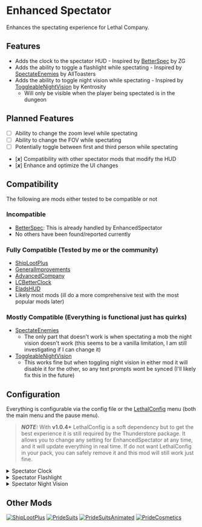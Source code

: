 # Enhanced Spectator
Enhances the spectating experience for Lethal Company.

## Features
- Adds the clock to the spectator HUD \- Inspired by [BetterSpec](https://thunderstore.io/c/lethal-company/p/ZG/BetterSpec/) by ZG
- Adds the ability to toggle a flashlight while spectating \- Inspired by [SpectateEnemies](https://thunderstore.io/c/lethal-company/p/AllToasters/SpectateEnemies/) by AllToasters
- Adds the ability to toggle night vision while spectating \- Inspired by [ToggleableNightVision](https://thunderstore.io/c/lethal-company/p/kentrosity/ToggleableNightVision/) by Kentrosity
  - Will only be visible when the player being spectated is in the dungeon

## Planned Features
- [ ] Ability to change the zoom level while spectating
- [ ] Ability to change the FOV while spectating
- [ ] Potentially toggle between first and third person while spectating
- [_**x**_] Compatibility with other spectator mods that modify the HUD
- [_**x**_] Enhance and optimize the UI changes

## Compatibility
The following are mods either tested to be compatible or not

### Incompatible
- [BetterSpec](https://thunderstore.io/c/lethal-company/p/ZG/BetterSpec/): This is already handled by EnhancedSpectator
- No others have been found/reported currently

### Fully Compatible (Tested by me or the community)
- [ShipLootPlus](https://thunderstore.io/c/lethal-company/p/PXC/ShipLootPlus/)
- [GeneralImprovements](https://thunderstore.io/c/lethal-company/p/ShaosilGaming/GeneralImprovements/)
- [AdvancedCompany](https://thunderstore.io/c/lethal-company/p/PotatoePet/AdvancedCompany/)
- [LCBetterClock](https://thunderstore.io/c/lethal-company/p/BlueAmulet/LCBetterClock/)
- [EladsHUD](https://thunderstore.io/c/lethal-company/p/EladNLG/EladsHUD//)
- Likely most mods (ill do a more comprehensive test with the most popular mods later)

### Mostly Compatible (Everything is functional just has quirks)
- [SpectateEnemies](https://thunderstore.io/c/lethal-company/p/AllToasters/SpectateEnemies/)
  - The only part that doesn't work is when spectating a mob the night vision doesn't work (this seems to be a vanilla limitation, I am still investigating if I can change it)
- [ToggleableNightVision](https://thunderstore.io/c/lethal-company/p/kentrosity/ToggleableNightVision/)
  - This works fine but when toggling night vision in either mod it will disable it for the other, so any text prompts wont be synced (I'll likely fix  this in the future)

## Configuration
Everything is configurable via the config file or the [LethalConfig](https://thunderstore.io/c/lethal-company/p/AinaVT/LethalConfig/) menu (both the main menu and the pause menu).

> **_NOTE:_** With **v1.0.4+** LethalConfig is a soft dependency but to get the best experience it is still required by the Thunderstore package. It allows you to change any setting for EnhancedSpectator at any time, and it will update everything in real time. If do not want LethalConfig in your pack, you can safely remove it and this mod will still work just fine.

<details>
  <summary>Spectator Clock</summary>
  
  ### Enabling or Disabling the spectator clock
  The ```Allowed``` setting lets you enable or disable the clock entirely

  ```cfg
    ## Allow clock while spectating.
    # Setting type: Boolean
    # Default value: true
    Allowed = true
  ```
  
  ### Move the "(Specating: Player)" text down
  The ```Raised Clock Support``` setting lets you move the spectating text down so it doesn't interfere with the clock if you are using mods that move the clocks position higher (e.g. [LCBetterClock](https://thunderstore.io/c/lethal-company/p/BlueAmulet/LCBetterClock/)).

  ```cfg
    ## Moves the text showing who you are spectating down a bit to support mods that move the clock position higher (e.g. LCBetterClock).
    # Setting type: Boolean
    # Default value: false
    Raised Clock Support = false
  ```

  ### How much to move the "(Specating: Player)" text down/up
  This is how much to offset the spectating text element down or up. The text element is actually moved so this retains support for any mod that adds text to it (e.g. [SpectateEnemies](https://thunderstore.io/c/lethal-company/p/AllToasters/SpectateEnemies/))

  ```cfg
    ## How much to offset the spectating text by on the Y axis.
    # Setting type: Single
    # Default value: -25
    # Range: -465 - 30
    Offset = -25
  ```
  
</details>

<details>
  <summary>Spectator Flashlight</summary>
  
  ### Enabling or Disabling the spectator flashlight
  The ```Allowed``` setting lets you enable or disable the flashlight entirely.

  ```cfg
    ## Allow flashlight while spectating.
    # Setting type: Boolean
    # Default value: true
    Allowed = true
  ```
  
  ### Change the spectator flashlight key binding (Requires game restart)
  The ```Keybind``` setting lets you customize which keybind the mod uses for the flashlight.

  ```cfg
    ## Input binding to toggle flashlight while spectating.
    # Setting type: String
    # Default value: <Keyboard>/f
    Keybind = <Keyboard>/f

  ```
</details>

<details>
  <summary>Spectator Night Vision</summary>
  
  ### Enabling or Disabling spectator night vision
  The ```Allowed``` setting lets you enable or disable night vision entirely.

  ```cfg
    ## Allow night vision while spectating.
    # Setting type: Boolean
    # Default value: true
    Allowed = true
  ```
  
  ### Set the intensity of night vision
  The ```Intensity``` setting lets you change how bright the night vision is.

  ```cfg
    ## This is how bright the night vision makes the environment when enabled.
    # Setting type: Single
    # Default value: 7500
    # Range: 100 - 100000 (higher is brighter)
    Intensity = 7500
  ```
  
  ### Enable darkness intensity scaling
  The ```Modify Darkness``` setting enables the ```Darkness Modifier``` setting below. Its used to change the darkness intensity scaling. Use this if you are running mods like Diversity that have darker darkness values.

  ```cfg
    ## Some mods (Diversity) change the default darkness intensity value. This setting enables the below option.
    # Setting type: Boolean
    # Default value: false
    Modify Darkness = false
  ```
  
  ### Modify the darkness intensity scale
  The ```Darkness Modifier``` setting lets you change the default darkness intensity scaling.

  ```cfg
    ## This option modifies the default darkness intensity value.
    # Setting type: Single
    # Default value: 1
    # Range: 0.0 - 1.0
    Darkness Modifier = 1
  ```
  
  ### Change the spectator night vision key binding (Requires game restart)
  The ```Keybind``` setting lets you customize which keybind the mod uses for the night vision.

  ```cfg
    ## Input binding to toggle night vision while spectating.
    # Setting type: String
    # Default value: <Keyboard>/n
    Keybind = <Keyboard>/n
  ```
</details>

## Other Mods
[![ShipLootPlus](https://gcdn.thunderstore.io/live/repository/icons/PXC-ShipLootPlus-1.0.0.png.128x128_q95.png 'ShipLootPlus')](https://thunderstore.io/c/lethal-company/p/PXC/ShipLootPlus/)
[![PrideSuits](https://gcdn.thunderstore.io/live/repository/icons/PXC-PrideSuits-1.0.2.png.128x128_q95.jpg 'PrideSuits')](https://thunderstore.io/c/lethal-company/p/PXC/PrideSuits/)
[![PrideSuitsAnimated](https://gcdn.thunderstore.io/live/repository/icons/PXC-PrideSuitsAnimated-1.0.1.png.128x128_q95.jpg 'PrideSuitsAnimated')](https://thunderstore.io/c/lethal-company/p/PXC/PrideSuitsAnimated/)
[![PrideCosmetics](https://gcdn.thunderstore.io/live/repository/icons/PXC-PrideCosmetics-1.0.2.png.128x128_q95.png 'PrideCosmetics')](https://thunderstore.io/c/lethal-company/p/PXC/PrideCosmetics/)